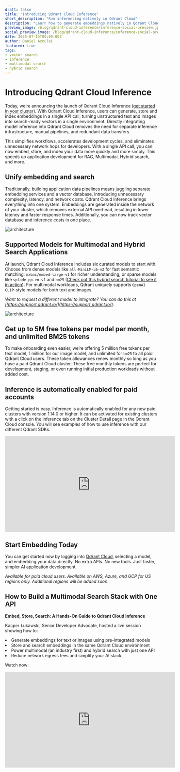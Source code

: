 ```yaml
---
draft: false
title: "Introducing Qdrant Cloud Inference"
short_description: "Run inferencing natively in Qdrant Cloud"
description: "Learn how to generate embeddings natively in Qdrant Cloud"
preview_image: /blog/qdrant-cloud-inference/inference-social-preview.jpg
social_preview_image: /blog/qdrant-cloud-inference/inference-social-preview.jpg
date: 2025-07-15T00:00:00Z
author: Daniel Azoulai
featured: true
tags:
- vector search
- inference
- multimodal search
- hybrid search
---
```


# Introducing Qdrant Cloud Inference

Today, we’re announcing the launch of Qdrant Cloud Inference ([get started in your cluster](https://cloud.qdrant.io/)). With Qdrant Cloud Inference, users can generate, store and index embeddings in a single API call, turning unstructured text and images into search-ready vectors in a single environment. Directly integrating model inference into Qdrant Cloud removes the need for separate inference infrastructure, manual pipelines, and redundant data transfers. 

This simplifies workflows, accelerates development cycles, and eliminates unnecessary network hops for developers. With a single API call, you can now embed, store, and index your data more quickly and more simply. This speeds up application development for RAG, Multimodal, Hybrid search, and more. 

## Unify embedding and search

Traditionally, building application data pipelines means juggling separate embedding services and a vector database, introducing unnecessary complexity, latency, and network costs. Qdrant Cloud Inference brings everything into one system. Embeddings are generated inside the network of your cluster, which removes external API overhead, resulting in lower latency and faster response times. Additionally, you can now track vector database and inference costs in one place. 

![architecture](/blog/qdrant-cloud-inference/inference-architecture.jpg)

## Supported Models for Multimodal and Hybrid Search Applications

At launch, Qdrant Cloud Inference includes six curated models to start with. Choose from dense models like `all-MiniLM-L6-v2` for fast semantic matching, `mxbai/embed-large-v1` for richer understanding, or sparse models like `splade-pp-en-v1` and `bm25` ([Check out this hybrid search tutorial to see it in action](https://qdrant.tech/documentation/tutorials-and-examples/cloud-inference-hybrid-search/)). For multimodal workloads, Qdrant uniquely supports `OpenAI CLIP`-style models for both text and images. 

*Want to request a different model to integrate? You can do this at [https://support.qdrant.io/](https://support.qdrant.io/).*

![architecture](/blog/qdrant-cloud-inference/inference-ui.jpg)

## Get up to 5M free tokens per model per month, and unlimited BM25 tokens

To make onboarding even easier, we’re offering 5 million free tokens per text model, 1 million for our image model, and unlimited for `bm25` to all paid Qdrant Cloud users. These token allowances renew monthly so long as you have a paid Qdrant Cloud cluster. These free monthly tokens are perfect for development, staging, or even running initial production workloads without added cost. 

## Inference is automatically enabled for paid accounts

Getting started is easy. Inference is automatically enabled for any new paid clusters with version 1.14.0 or higher. It can be activated for existing clusters with a click on the inference tab on the Cluster Detail page in the Qdrant Cloud console. You will see examples of how to use inference with our different Qdrant SDKs.

<iframe width="560" height="315" src="https://www.youtube.com/embed/nJIX0zhrBL4?si=s5hd6iaT7F8dj7M-" title="YouTube video player" frameborder="0" allow="accelerometer; autoplay; clipboard-write; encrypted-media; gyroscope; picture-in-picture; web-share" referrerpolicy="strict-origin-when-cross-origin" allowfullscreen></iframe>

## Start Embedding Today

You can get started now by logging into [Qdrant Cloud](https://cloud.qdrant.io/), selecting a model, and embedding your data directly. No extra APIs. No new tools. Just faster, simpler AI application development.

*Available for paid cloud users. Available on AWS, Azure, and GCP for US regions only. Additional regions will be added soon.* 

## How to Build a Multimodal Search Stack with One API 
**Embed, Store, Search: A Hands-On Guide to Qdrant Cloud Inference**

Kacper Łukawski, Senior Developer Advocate, hosted a live session showing how to:

<ul style="margin: 0; padding: 0; list-style-position: inside;">
  <li style="margin-bottom: 0;">Generate embeddings for text or images using pre-integrated models</li>
  <li style="margin-bottom: 0;">Store and search embeddings in the same Qdrant Cloud environment</li>
  <li style="margin-bottom: 0;">Power multimodal (an industry first) and hybrid search with just one API</li>
  <li style="margin-bottom: 0;">Reduce network egress fees and simplify your AI stack</li>
</ul>


Watch now:

<iframe width="560" height="315" src="https://www.youtube.com/embed/A8BBdGC2xKs?si=ksCDjogjNkf9HTft" title="YouTube video player" frameborder="0" allow="accelerometer; autoplay; clipboard-write; encrypted-media; gyroscope; picture-in-picture; web-share" referrerpolicy="strict-origin-when-cross-origin" allowfullscreen></iframe>

